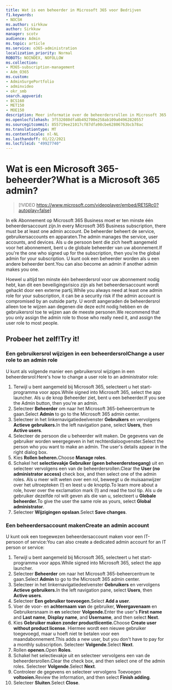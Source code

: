 ```yaml
---
title: Wat is een beheerder in Microsoft 365 voor Bedrijven
f1.keywords:
- NOCSH
ms.author: sirkkuw
author: Sirkkuw
manager: scotv
audience: Admin
ms.topic: article
ms.service: o365-administration
localization_priority: Normal
ROBOTS: NOINDEX, NOFOLLOW
ms.collection:
- M365-subscription-management
- Adm_O365
ms.custom:
- AdminSurgePortfolio
- adminvideo
- okr_smb
search.appverid:
- BCS160
- MET150
- MOE150
description: Meer informatie over de beheerdersrollen in Microsoft 365 voor Bedrijven.
ms.openlocfilehash: 3f532080dfa8b492700e258ab109a04962820557
ms.sourcegitcommit: 855719ee21017cf87dfa98cbe62806763bcb78ac
ms.translationtype: MT
ms.contentlocale: nl-NL
ms.lasthandoff: 01/22/2021
ms.locfileid: "49927740"
---
```

# <a name="what-is-a-microsoft-365-admin"></a><span data-ttu-id="00619-103">Wat is een Microsoft 365-beheerder?</span><span class="sxs-lookup"><span data-stu-id="00619-103">What is a Microsoft 365 admin?</span></span>

> [!VIDEO https://www.microsoft.com/videoplayer/embed/RE1SRc0?autoplay=false]

<span data-ttu-id="00619-104">In elk Abonnement op Microsoft 365 Business moet er ten minste één beheerdersaccount zijn.</span><span class="sxs-lookup"><span data-stu-id="00619-104">In every Microsoft 365 Business subscription, there must be at least one admin account.</span></span> <span data-ttu-id="00619-105">De beheerder beheert de service, gebruikersaccounts en apparaten.</span><span class="sxs-lookup"><span data-stu-id="00619-105">The admin manages the service, user accounts, and devices.</span></span> <span data-ttu-id="00619-106">Als u de persoon bent die zich heeft aangemeld voor het abonnement, bent u de globale beheerder van uw abonnement.</span><span class="sxs-lookup"><span data-stu-id="00619-106">If you're the one who signed up for the subscription, then you're the global admin for your subscription.</span></span> <span data-ttu-id="00619-107">U kunt ook een beheerder worden als u een andere beheerder bent.</span><span class="sxs-lookup"><span data-stu-id="00619-107">You can also become an admin if another admin makes you one.</span></span>

<span data-ttu-id="00619-108">Hoewel u altijd ten minste één beheerdersrol voor uw abonnement nodig hebt, kan dit een beveiligingsrisico zijn als het beheerdersaccount wordt gehackt door een externe partij.</span><span class="sxs-lookup"><span data-stu-id="00619-108">While you always need at least one admin role for your subscription, it can be a security risk if the admin account is compromised by an outside party.</span></span> <span data-ttu-id="00619-109">U wordt aangeraden de beheerdersrol alleen toe te wijzen aan degenen die deze echt nodig hebben en de gebruikersrol toe te wijzen aan de meeste personen.</span><span class="sxs-lookup"><span data-stu-id="00619-109">We recommend that you only assign the admin role to those who really need it, and assign the user role to most people.</span></span>

## <a name="try-it"></a><span data-ttu-id="00619-110">Probeer het zelf!</span><span class="sxs-lookup"><span data-stu-id="00619-110">Try it!</span></span>

### <a name="change-a-user-role-to-an-admin-role"></a><span data-ttu-id="00619-111">Een gebruikersrol wijzigen in een beheerdersrol</span><span class="sxs-lookup"><span data-stu-id="00619-111">Change a user role to an admin role</span></span>

<span data-ttu-id="00619-112">U kunt als volgende manier een gebruikersrol wijzigen in een beheerdersrol:</span><span class="sxs-lookup"><span data-stu-id="00619-112">Here's how to change a user role to an administrator role:</span></span>

1. <span data-ttu-id="00619-113">Terwijl u bent aangemeld bij Microsoft 365, selecteert u het start-programma voor apps.</span><span class="sxs-lookup"><span data-stu-id="00619-113">While signed into Microsoft 365, select the app launcher.</span></span> <span data-ttu-id="00619-114">Als u de knop Beheerder ziet, bent u een beheerder.</span><span class="sxs-lookup"><span data-stu-id="00619-114">If you see the Admin button, then you're an admin.</span></span>
1. <span data-ttu-id="00619-115">Selecteer **Beheerder** om naar het Microsoft 365-beheercentrum te gaan.</span><span class="sxs-lookup"><span data-stu-id="00619-115">Select **Admin** to go to the Microsoft 365 admin center.</span></span>
1. <span data-ttu-id="00619-116">Selecteer in het linkernavigatiedeelvenster **Gebruikers** en vervolgens **Actieve gebruikers.**</span><span class="sxs-lookup"><span data-stu-id="00619-116">In the left navigation pane, select **Users**, then **Active users**.</span></span>
1. <span data-ttu-id="00619-117">Selecteer de persoon die u beheerder wilt maken. De gegevens van de gebruiker worden weergegeven in het rechterdialoogvenster.</span><span class="sxs-lookup"><span data-stu-id="00619-117">Select the person who you want to make an admin. The user's details appear in the right dialog box.</span></span>
1. <span data-ttu-id="00619-118">Kies **Rollen beheren.**</span><span class="sxs-lookup"><span data-stu-id="00619-118">Choose **Manage roles**.</span></span>
1. <span data-ttu-id="00619-119">Schakel het **selectievakje Gebruiker (geen beheerderstoegang)** uit en selecteer vervolgens een van de beheerdersrollen.</span><span class="sxs-lookup"><span data-stu-id="00619-119">Clear the **User (no administrator access)** check box, and then select one of the admin roles.</span></span> <span data-ttu-id="00619-120">Als u meer wilt weten over een rol, beweegt u de muisaanwijzer over het uitroepteken (!) en leest u de knoptip.</span><span class="sxs-lookup"><span data-stu-id="00619-120">To learn more about a role, hover over the exclamation mark (!) and read the tool tip.</span></span> <span data-ttu-id="00619-121">Als u de gebruiker dezelfde rol wilt geven als die van u, selecteert u **Globale beheerder.**</span><span class="sxs-lookup"><span data-stu-id="00619-121">To give the user the same role as  yours, select **Global administrator**.</span></span>
1. <span data-ttu-id="00619-122">Selecteer **Wijzigingen opslaan**.</span><span class="sxs-lookup"><span data-stu-id="00619-122">Select **Save changes**.</span></span>

### <a name="create-an-admin-account"></a><span data-ttu-id="00619-123">Een beheerdersaccount maken</span><span class="sxs-lookup"><span data-stu-id="00619-123">Create an admin account</span></span> 

<span data-ttu-id="00619-124">U kunt ook een toegewezen beheerdersaccount maken voor een IT-persoon of service:</span><span class="sxs-lookup"><span data-stu-id="00619-124">You can also create a dedicated admin account for an IT person or service:</span></span>

1. <span data-ttu-id="00619-125">Terwijl u bent aangemeld bij Microsoft 365, selecteert u het start-programma voor apps.</span><span class="sxs-lookup"><span data-stu-id="00619-125">While signed into Microsoft 365, select the app launcher.</span></span>
1. <span data-ttu-id="00619-126">Selecteer **Beheerder** om naar het Microsoft 365-beheercentrum te gaan.</span><span class="sxs-lookup"><span data-stu-id="00619-126">Select **Admin** to go to the Microsoft 365 admin center.</span></span>
1. <span data-ttu-id="00619-127">Selecteer in het linkernavigatiedeelvenster **Gebruikers** en vervolgens **Actieve gebruikers.**</span><span class="sxs-lookup"><span data-stu-id="00619-127">In the left navigation pane, select **Users**, then **Active users**.</span></span>
1. <span data-ttu-id="00619-128">Selecteer **Een gebruiker toevoegen.**</span><span class="sxs-lookup"><span data-stu-id="00619-128">Select **Add a user**.</span></span>
1. <span data-ttu-id="00619-129">Voer de voor- en **achternaam** **van** de gebruiker, **Weergavenaam** en Gebruikersnaam in **en** selecteer **Volgende.**</span><span class="sxs-lookup"><span data-stu-id="00619-129">Enter the user's **First name** and **Last name**, **Display name**, and **Username**, and then select **Next**.</span></span>
1. <span data-ttu-id="00619-130">Kies **Gebruiker maken zonder productlicentie.**</span><span class="sxs-lookup"><span data-stu-id="00619-130">Choose **Create user without product license**.</span></span> <span data-ttu-id="00619-131">Hiermee wordt een nieuwe gebruiker toegevoegd, maar u hoeft niet te betalen voor een maandabonnement.</span><span class="sxs-lookup"><span data-stu-id="00619-131">This adds a new user, but you don't have to pay for a monthly subscription.</span></span> <span data-ttu-id="00619-132">Selecteer **Volgende**.</span><span class="sxs-lookup"><span data-stu-id="00619-132">Select **Next**.</span></span>
1. <span data-ttu-id="00619-133">Rollen **openen.**</span><span class="sxs-lookup"><span data-stu-id="00619-133">Open **Roles**.</span></span>
1. <span data-ttu-id="00619-134">Schakel het selectievakje uit en selecteer vervolgens een van de beheerdersrollen.</span><span class="sxs-lookup"><span data-stu-id="00619-134">Clear the  check box, and then select one of the admin roles.</span></span> <span data-ttu-id="00619-135">Selecteer **Volgende**.</span><span class="sxs-lookup"><span data-stu-id="00619-135">Select **Next**.</span></span>
1. <span data-ttu-id="00619-136">Controleer de gegevens en selecteer vervolgens Toevoegen **voltooien.**</span><span class="sxs-lookup"><span data-stu-id="00619-136">Review the information, and then select **Finish adding**.</span></span>
1. <span data-ttu-id="00619-137">Selecteer **Sluiten**.</span><span class="sxs-lookup"><span data-stu-id="00619-137">Select **Close**.</span></span>
